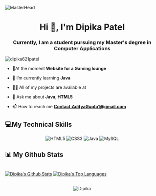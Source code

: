 
![MasterHead](https://media4.giphy.com/media/26tn33aiTi1jkl6H6/giphy.gif) 
   
    
<h1 align="center">Hi 👋, I'm Dipika Patel</h1>
<h3 align="center">Currently, I am a student pursuing my Master's degree in Computer Applications</h3>

<p align="left"> <img src="https://komarev.com/ghpvc/?username=dipika621patel&label=Profile%20views&color=0e75b6&style=flat" alt="dipika621patel" /> </p>

- 🔭At the moment **Website for a Gaming lounge**

- 🌱 I’m currently learning **Java**

- 👨‍💻 All of my projects are available at 

- 💬 Ask me about **Java, HTML5**

- 📫 How to reach me **Contact.AdityaGupta1@gmail.com**


## 💻My Technical Skills

<p align="center">
    
 <img alt="HTML5" src="https://img.shields.io/badge/html5-%23E34F26.svg?&style=for-the-badge&logo=html5&logoColor=white" />
 <img alt="CSS3" src="https://img.shields.io/badge/css3-%231572B6.svg?&style=for-the-badge&logo=css3&logoColor=white" />
 <img alt="Java" src="https://img.shields.io/badge/java-%23ED8B00.svg?&style=for-the-badge&logo=java&logoColor=white" />
 <img alt="MySQL" src="https://img.shields.io/badge/MySQL-00000F?style=for-the-badge&logo=mysql&logoColor=white" />

<!--  <img alt="VS Code" src="https://img.shields.io/badge/Visual_Studio_Code-0078D4?style=for-the-badge&logo=visual%20studio%20code&logoColor=white" /> -->
 
## 📊 My Github Stats

  <br/>
    <a href="https://github.com/dipika621patel/github-readme-stats"><img alt="Dipika's Github Stats" src="https://github-readme-stats.vercel.app/api?username=dipika621patel&show_icons=true&count_private=true&theme=react&hide_border=true&bg_color=0D1117" /></a>
  <a href="https://github.com/dipika621patel/github-readme-stats"><img alt="Dipika's Top Languages" src="https://github-readme-stats.vercel.app/api/top-langs/?username=dipika621patel&langs_count=8&count_private=true&layout=compact&theme=react&hide_border=true&bg_color=0D1117" /></a>
  <br/>
  
  
  <br/>
  <div align="center">
<p><img align="center" src="https://github-readme-streak-stats.herokuapp.com/?user=dipika621patel&theme=react" alt="Dipika"/></p>
  </div>
<br/>


<br/>
<br/>



